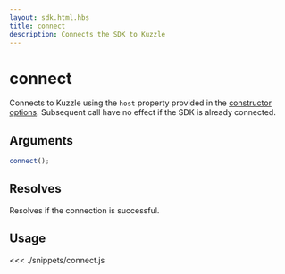 ```yaml
---
layout: sdk.html.hbs
title: connect
description: Connects the SDK to Kuzzle
---
```


# connect

Connects to Kuzzle using the `host` property provided in the [constructor options](/sdk/js/6/core-classes/kuzzle/constructor/#arguments-default).
Subsequent call have no effect if the SDK is already connected.

## Arguments

```javascript
connect();
```

## Resolves

Resolves if the connection is successful.

## Usage

<<< ./snippets/connect.js
